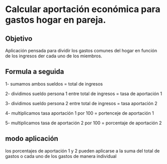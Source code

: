 # Calcular aportación económica para gastos hogar en pareja.


## Objetivo
Aplicación pensada para dividir los gastos comunes del hogar en función de los ingresos der cada uno de los miembros.

## Formula a seguida

1- sumamos ambos sueldos = total de ingresos 

2- dividimos sueldo persona 1 entre total de ingresos = tasa de aportación 1

3- dividimos sueldo persona 2 entre total de ingresos = tasa aportación 2

4- multiplicamos tasa aportación 1 por 100 = portenceje de aportación 1

5- multiplicamos tasa de aportación 2 por 100 =
porcentaje de aportación 2

## modo aplicación

los porcentajes de aportación 1 y 2 pueden aplicarse a la suma del total de gastos o cada uno de los gastos de manera individual